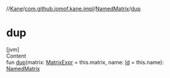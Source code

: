 //[Kane](../../index.md)/[com.github.jomof.kane.impl](../index.md)/[NamedMatrix](index.md)/[dup](dup.md)



# dup  
[jvm]  
Content  
fun [dup](dup.md)(matrix: [MatrixExpr](../../com.github.jomof.kane/-matrix-expr/index.md) = this.matrix, name: [Id](../index.md#%5Bcom.github.jomof.kane.impl%2FId%2F%2F%2FPointingToDeclaration%2F%5D%2FClasslikes%2F-704583245) = this.name): [NamedMatrix](index.md)  



